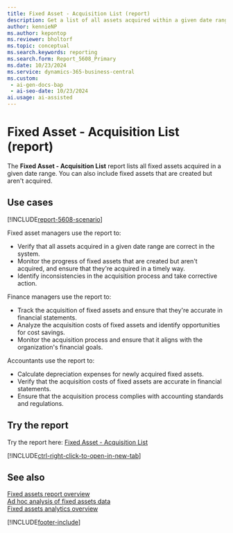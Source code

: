 ```yaml
---
title: Fixed Asset - Acquisition List (report)
description: Get a list of all assets acquired within a given date range. You can also include fixed assets that are created but not yet acquired.
author: kennieNP
ms.author: kepontop
ms.reviewer: bholtorf
ms.topic: conceptual
ms.search.keywords: reporting
ms.search.form: Report_5608_Primary
ms.date: 10/23/2024
ms.service: dynamics-365-business-central
ms.custom:
 - ai-gen-docs-bap
 - ai-seo-date: 10/23/2024
ai.usage: ai-assisted
---
```


# Fixed Asset - Acquisition List (report)

The **Fixed Asset - Acquisition List** report lists all fixed assets acquired in a given date range. You can also include fixed assets that are created but aren't acquired.

## Use cases

[!INCLUDE[report-5608-scenario](../includes/report-5608-scenario-include.md)]

<!-- 

Prompt

Below is a report in an ERP system. Provide 3-4 use cases for different personas working with fixed asset management or finance for fixed assets.

Format like this:    
  
As a <persona>, use the report to    
* use case 1  
* use case 2    

Do not capitalize the persona names. 

Do not start lines with "Use the data to"

## Report name
Fixed Asset - Acquisition List

## Report description
The *Fixed Asset - Acquisition List* report shows a list of all assets acquired within a given date range. 
You can also include fixed assets that are created but not yet acquired.

### Use cases
Get a list of all assets acquired within a given date range. You can also include fixed assets that are created but not yet acquired.
This report is used to track and manage the acquisition of fixed assets, providing a clear overview of new and pending acquisitions.

Please include your data sources and URLs

-->

Fixed asset managers use the report to:

* Verify that all assets acquired in a given date range are correct in the system.
* Monitor the progress of fixed assets that are created but aren't acquired, and ensure that they're acquired in a timely way.
* Identify inconsistencies in the acquisition process and take corrective action.

Finance managers use the report to:

* Track the acquisition of fixed assets and ensure that they're accurate in financial statements.
* Analyze the acquisition costs of fixed assets and identify opportunities for cost savings.
* Monitor the acquisition process and ensure that it aligns with the organization's financial goals.

Accountants use the report to:

* Calculate depreciation expenses for newly acquired fixed assets.
* Verify that the acquisition costs of fixed assets are accurate in financial statements.
* Ensure that the acquisition process complies with accounting standards and regulations.

## Try the report

Try the report here: [Fixed Asset - Acquisition List](https://businesscentral.dynamics.com?report=5608)

[!INCLUDE[ctrl-right-click-to-open-in-new-tab](../includes/ctrl-right-click-to-open-in-new-tab.md)]

## See also

[Fixed assets report overview](../fa-reports.md)  
[Ad hoc analysis of fixed assets data](../ad-hoc-analysis-fa.md)  
[Fixed assets analytics overview](../fa-analytics-overview.md)  

[!INCLUDE[footer-include](../includes/footer-banner.md)]